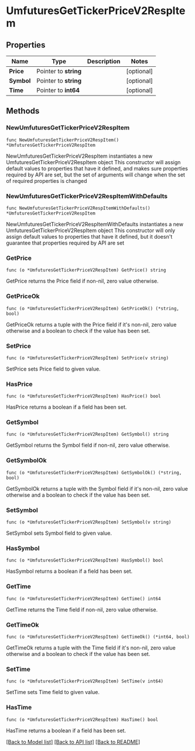 # UmfuturesGetTickerPriceV2RespItem

## Properties

Name | Type | Description | Notes
------------ | ------------- | ------------- | -------------
**Price** | Pointer to **string** |  | [optional] 
**Symbol** | Pointer to **string** |  | [optional] 
**Time** | Pointer to **int64** |  | [optional] 

## Methods

### NewUmfuturesGetTickerPriceV2RespItem

`func NewUmfuturesGetTickerPriceV2RespItem() *UmfuturesGetTickerPriceV2RespItem`

NewUmfuturesGetTickerPriceV2RespItem instantiates a new UmfuturesGetTickerPriceV2RespItem object
This constructor will assign default values to properties that have it defined,
and makes sure properties required by API are set, but the set of arguments
will change when the set of required properties is changed

### NewUmfuturesGetTickerPriceV2RespItemWithDefaults

`func NewUmfuturesGetTickerPriceV2RespItemWithDefaults() *UmfuturesGetTickerPriceV2RespItem`

NewUmfuturesGetTickerPriceV2RespItemWithDefaults instantiates a new UmfuturesGetTickerPriceV2RespItem object
This constructor will only assign default values to properties that have it defined,
but it doesn't guarantee that properties required by API are set

### GetPrice

`func (o *UmfuturesGetTickerPriceV2RespItem) GetPrice() string`

GetPrice returns the Price field if non-nil, zero value otherwise.

### GetPriceOk

`func (o *UmfuturesGetTickerPriceV2RespItem) GetPriceOk() (*string, bool)`

GetPriceOk returns a tuple with the Price field if it's non-nil, zero value otherwise
and a boolean to check if the value has been set.

### SetPrice

`func (o *UmfuturesGetTickerPriceV2RespItem) SetPrice(v string)`

SetPrice sets Price field to given value.

### HasPrice

`func (o *UmfuturesGetTickerPriceV2RespItem) HasPrice() bool`

HasPrice returns a boolean if a field has been set.

### GetSymbol

`func (o *UmfuturesGetTickerPriceV2RespItem) GetSymbol() string`

GetSymbol returns the Symbol field if non-nil, zero value otherwise.

### GetSymbolOk

`func (o *UmfuturesGetTickerPriceV2RespItem) GetSymbolOk() (*string, bool)`

GetSymbolOk returns a tuple with the Symbol field if it's non-nil, zero value otherwise
and a boolean to check if the value has been set.

### SetSymbol

`func (o *UmfuturesGetTickerPriceV2RespItem) SetSymbol(v string)`

SetSymbol sets Symbol field to given value.

### HasSymbol

`func (o *UmfuturesGetTickerPriceV2RespItem) HasSymbol() bool`

HasSymbol returns a boolean if a field has been set.

### GetTime

`func (o *UmfuturesGetTickerPriceV2RespItem) GetTime() int64`

GetTime returns the Time field if non-nil, zero value otherwise.

### GetTimeOk

`func (o *UmfuturesGetTickerPriceV2RespItem) GetTimeOk() (*int64, bool)`

GetTimeOk returns a tuple with the Time field if it's non-nil, zero value otherwise
and a boolean to check if the value has been set.

### SetTime

`func (o *UmfuturesGetTickerPriceV2RespItem) SetTime(v int64)`

SetTime sets Time field to given value.

### HasTime

`func (o *UmfuturesGetTickerPriceV2RespItem) HasTime() bool`

HasTime returns a boolean if a field has been set.


[[Back to Model list]](../README.md#documentation-for-models) [[Back to API list]](../README.md#documentation-for-api-endpoints) [[Back to README]](../README.md)


